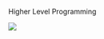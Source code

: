 Higher Level Programming

<a target="_blank" href="https://github.com/Buskimane/alx-higher_level_programming"><img src="https://community-cdn-digitalocean-com.global.ssl.fastly.net/LTKgFPmsQffxshHKtDFT1Qc8"></a>
